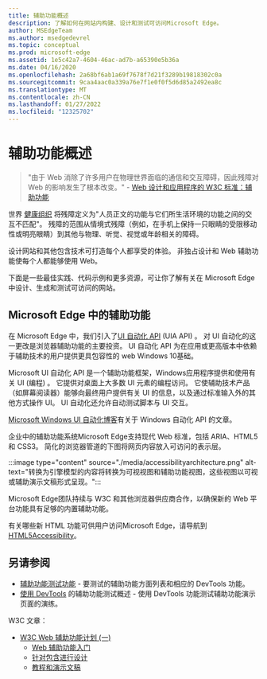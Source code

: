 ```yaml
---
title: 辅助功能概述
description: 了解如何在网站内构建、设计和测试可访问Microsoft Edge。
author: MSEdgeTeam
ms.author: msedgedevrel
ms.topic: conceptual
ms.prod: microsoft-edge
ms.assetid: 1e5c42a7-4604-46ac-ad7b-a65390e5b36a
ms.date: 04/16/2020
ms.openlocfilehash: 2a68bf6ab1a69f7678f7d21f3289b19818302c0a
ms.sourcegitcommit: 9caa4aac0a339a76e7f1e0f0f5d6d85a2492ea8c
ms.translationtype: MT
ms.contentlocale: zh-CN
ms.lasthandoff: 01/27/2022
ms.locfileid: "12325702"
---
```

# <a name="accessibility-overview"></a>辅助功能概述

> "由于 Web 消除了许多用户在物理世界面临的通信和交互障碍，因此残障对 Web 的影响发生了根本改变。" - [Web 设计和应用程序的 W3C 标准：辅助功能](https://w3.org/standards/webdesign/accessibility)

世界 [健康组织](https://who.int/topics/disabilities) 将残障定义为"人员正文的功能与它们所生活环境的功能之间的交互不匹配"。  残障的范围从情境式残障（例如，在手机上保持一只眼睛的受限移动性或明亮眼睛）到其他与物理、听觉、视觉或年龄相关的障碍。

设计网站和其他包含技术可打造每个人都享受的体验。  非独占设计和 Web 辅助功能使每个人都能够使用 Web。

下面是一些最佳实践、代码示例和更多资源，可让你了解有关在 Microsoft Edge 中设计、生成[](./build/index.md)和测试可访问的网站[](test.md)。 [](design.md)


<!-- ====================================================================== -->
## <a name="accessibility-in-microsoft-edge"></a>Microsoft Edge 中的辅助功能

在 Microsoft Edge 中，我们引入了[UI 自动化 API](/windows/win32/winauto/entry-uiauto-win32) (UIA API) 。  对 UI 自动化的这一更改是浏览器辅助功能的主要投资。  UI 自动化 API 为在应用或更高版本中依赖于辅助技术的用户提供更具包容性的 web Windows 10基础。

Microsoft UI 自动化 API 是一个辅助功能框架，Windows应用程序提供和使用有关 UI (编程) 。  它提供对桌面上大多数 UI 元素的编程访问。  它使辅助技术产品（如屏幕阅读器）能够向最终用户提供有关 UI 的信息，以及通过标准输入外的其他方式操作 UI。  UI 自动化还允许自动测试脚本与 UI 交互。

[Microsoft Windows UI 自动化博客](/archive/blogs/winuiautomation/)有关于 Windows 自动化 API 的文章。

企业中的辅助功能系统Microsoft Edge支持现代 Web 标准，包括 ARIA、HTML5 和 CSS3。  简化的浏览器管道的下图将网页内容放入可访问的表示层。

:::image type="content" source="./media/accessibilityarchitecture.png" alt-text="转换为引擎模型的内容将转换为可视视图和辅助功能视图，这些视图以可视或辅助演示文稿形式呈现。":::

Microsoft Edge团队持续与 W3C 和其他浏览器供应商合作，以确保新的 Web 平台功能具有足够的内置辅助功能。

有关哪些新 HTML 功能可供用户访问Microsoft Edge，请导航到[HTML5Accessibility](https://html5accessibility.com)。


<!-- ====================================================================== -->
## <a name="see-also"></a>另请参阅

*  [辅助功能测试功能](../devtools-guide-chromium/accessibility/reference.md) - 要测试的辅助功能方面列表和相应的 DevTools 功能。
*  [使用 DevTools](../devtools-guide-chromium/accessibility/accessibility-testing-in-devtools.md) 的辅助功能测试概述 - 使用 DevTools 功能测试辅助功能演示页面的演练。

W3C 文章：
*  [W3C Web 辅助功能计划 (一) ](https://w3.org/wai)
   *  [Web 辅助功能入门](https://w3.org/wai/gettingstarted/Overview)
   *  [针对包含进行设计](https://w3.org/wai/fundamentals/accessibility-intro)
   *  [教程和演示文稿](https://w3.org/wai/teach-advocate)
